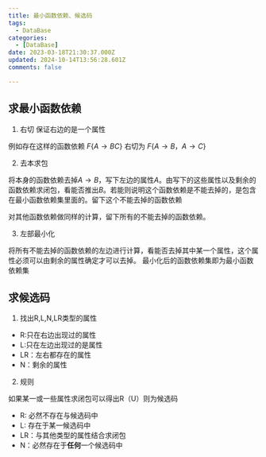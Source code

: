```yaml
---
title: 最小函数依赖、候选码
tags:
  - DataBase
categories:
  - [DataBase]
date: 2023-03-18T21:30:37.000Z
updated: 2024-10-14T13:56:28.601Z
comments: false

---
```


<!--more-->
## 求最小函数依赖

1. 右切
保证右边的是一个属性

例如存在这样的函数依赖 $F\{A\rightarrow BC\}$ 右切为 $F\{A\rightarrow B，A\rightarrow C\}$

2. 去本求包

将本身的函数依赖去掉$A\rightarrow B$，写下左边的属性$A$。由写下的这些属性以及剩余的函数依赖求闭包，看能否推出$B$。若能则说明这个函数依赖是不能去掉的，是包含在最小函数依赖集里面的。留下这个不能去掉的函数依赖

对其他函数依赖做同样的计算，留下所有的不能去掉的函数依赖。

3. 左部最小化

将所有不能去掉的函数依赖的左边进行计算，看能否去掉其中某一个属性，这个属性必须可以由剩余的属性确定才可以去掉。
最小化后的函数依赖集即为最小函数依赖集

## 求候选码

1. 找出R,L,N,LR类型的属性

+ R:只在右边出现过的属性
+ L:只在左边出现过的是属性
+ LR：左右都存在的属性
+ N：剩余的属性

2. 规则

如果某一或一些属性求闭包可以得出R（U）则为候选码

+ R: 必然不存在与候选码中
+ L: 存在于某一候选码中
+ LR：与其他类型的属性结合求闭包
+ N：必然存在于**任何**一个候选码中
